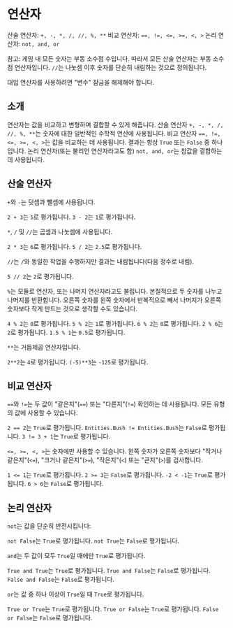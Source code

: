 # 연산자
산술 연산자: `+, -, *, /, //, %, **`
비교 연산자: `==, !=, <=, >=, <, >`
논리 연산자: `not, and, or`

참고: 게임 내 모든 숫자는 부동 소수점 수입니다. 따라서 모든 산술 연산자는 부동 소수점 연산자입니다.
`//`는 나눗셈 이후 숫자를 단순히 내림하는 것으로 정의됩니다.

대입 연산자를 사용하려면 "변수" 잠금을 해제해야 합니다.

## 소개
연산자는 값을 비교하고 변형하며 결합할 수 있게 해줍니다.
산술 연산자 `+, -, *, /, //, %, **`는 숫자에 대한 일반적인 수학적 연산에 사용됩니다.
비교 연산자 `==, !=, <=, >=, <, >`는 값을 비교하는 데 사용됩니다. 결과는 항상 `True` 또는 `False` 중 하나입니다.
논리 연산자(또는 불리언 연산자라고도 함) `not, and, or`는 참값을 결합하는 데 사용됩니다.

## 산술 연산자
`+`와 `-`는 덧셈과 뺄셈에 사용됩니다.

`2 + 3`는 `5`로 평가됩니다.
`3 - 2`는 `1`로 평가됩니다.

`*`, `/` 및 `//`는 곱셈과 나눗셈에 사용됩니다.

`2 * 3`는 `6`로 평가됩니다.
`5 / 2`는 `2.5`로 평가됩니다.

`//`는 `/`와 동일한 작업을 수행하지만 결과는 내림됩니다(다음 정수로 내림).

`5 // 2`는 `2`로 평가됩니다.

`%`는 모듈로 연산자, 또는 나머지 연산자라고도 불립니다. 본질적으로 두 숫자를 나누고 나머지를 반환합니다. 오른쪽 숫자를 왼쪽 숫자에서 반복적으로 빼서 나머지가 오른쪽 숫자보다 작게 만드는 것으로 생각할 수도 있습니다.

`4 % 2`는 `0`로 평가됩니다.
`5 % 2`는 `1`로 평가됩니다.
`6 % 2`는 `0`로 평가됩니다.
`2 % 6`는 `2`로 평가됩니다.
`1.5 % 1`는 `0.5`로 평가됩니다.

`**`는 거듭제곱 연산자입니다.

`2**2`는 `4`로 평가됩니다.
`(-5)**3`는 `-125`로 평가됩니다.

## 비교 연산자
`==`와 `!=`는 두 값이 "같은지"(`==`) 또는 "다른지"(`!=`) 확인하는 데 사용됩니다. 모든 유형의 값에 사용할 수 있습니다.

`2 == 2`는 `True`로 평가됩니다.
`Entities.Bush != Entities.Bush`는 `False`로 평가됩니다.
`3 != 3 + 1`는 `True`로 평가됩니다.

`<=, >=, <, >`는 숫자에만 사용할 수 있습니다. 왼쪽 숫자가 오른쪽 숫자보다 "작거나 같은지"(`<=`), "크거나 같은지"(`>=`), "작은지"(`<`) 또는 "큰지"(`>`)를 검사합니다.

`1 <= 1`는 `True`로 평가됩니다.
`2 >= 3`는 `False`로 평가됩니다.
`-2 < -1`는 `True`로 평가됩니다.
`6 > 6`는 `False`로 평가됩니다.

## 논리 연산자
`not`는 값을 단순히 반전시킵니다:

`not False`는 `True`로 평가됩니다.
`not True`는 `False`로 평가됩니다.

`and`는 두 값이 모두 `True`일 때에만 `True`로 평가됩니다.

`True and True`는 `True`로 평가됩니다.
`True and False`는 `False`로 평가됩니다.
`False and False`는 `False`로 평가됩니다.

`or`는 값 중 하나 이상이 `True`일 때 `True`로 평가됩니다.

`True or True`는 `True`로 평가됩니다.
`True or False`는 `True`로 평가됩니다.
`False or False`는 `False`로 평가됩니다.